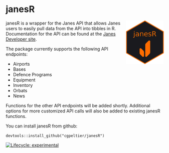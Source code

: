# janesR
<img src=images/hex-janesR.png align="right" alt="" width="120" />

janesR is a wrapper for the Janes API that allows Janes users to easily pull data from the API into tibbles in R. Documentation for the API can be found at the [Janes Developer site](https://developer.janes.com/). 

The package currently supports the following API endpoints:

* Airports
* Bases
* Defence Programs
* Equipment
* Inventory
* Orbats
* News

Functions for the other API endpoints will be added shortly. Additional options for more customized API calls will also be added to existing janesR functions.

You can install janesR from github: 
```{r}
devtools::install_github("cgpeltier/janesR")
```

<!-- badges: start -->
  [![Lifecycle: experimental](https://img.shields.io/badge/lifecycle-experimental-orange.svg)](https://www.tidyverse.org/lifecycle/#experimental)
<!-- badges: end -->


